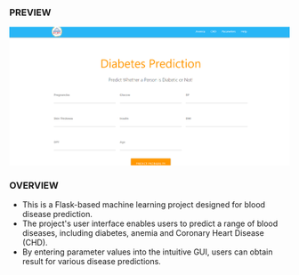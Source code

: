 ### PREVIEW

![alt text](./static/preview.png)

### OVERVIEW

- This is a Flask-based machine learning project designed for blood disease prediction.
- The project's user interface enables users to predict a range of blood diseases, including diabetes, anemia and Coronary Heart Disease (CHD).
- By entering parameter values into the intuitive GUI, users can obtain result for various disease predictions.
